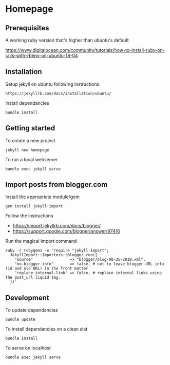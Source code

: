 # Homepage

## Prerequisites

A working ruby version that's higher than ubuntu's default

   https://www.digitalocean.com/community/tutorials/how-to-install-ruby-on-rails-with-rbenv-on-ubuntu-18-04

## Installation

Setup jekyll on ubuntu following instructions 
    
    https://jekyllrb.com/docs/installation/ubuntu/

Install dependancies

    bundle install

## Getting started

To create a new project

    jekyll new homepage

To run a local webserver

    bundle exec jekyll serve

## Import posts from blogger.com

Install the appropriate module/gem

    gem install jekyll-import

Follow the instructions
- https://import.jekyllrb.com/docs/blogger/
- https://support.google.com/blogger/answer/97416

Run the magical import command

```
ruby -r rubygems -e 'require "jekyll-import";
  JekyllImport::Importers::Blogger.run({
    "source"                => "blogger/blog-08-25-2019.xml",
    "no-blogger-info"       => false, # not to leave blogger-URL info (id and old URL) in the front matter
    "replace-internal-link" => false, # replace internal links using the post_url liquid tag.
  })'
```

## Development 

To update dependancies

    bundle update

To install dependancies on a clean slat
    
    bundle install

To serve on localhost

    bundle exec jekyll serve

